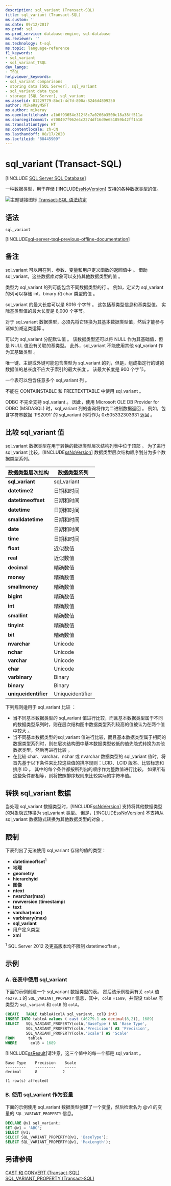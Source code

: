 ```yaml
---
description: sql_variant (Transact-SQL)
title: sql_variant (Transact-SQL)
ms.custom: ''
ms.date: 09/12/2017
ms.prod: sql
ms.prod_service: database-engine, sql-database
ms.reviewer: ''
ms.technology: t-sql
ms.topic: language-reference
f1_keywords:
- sql_variant
- sql_variant_TSQL
dev_langs:
- TSQL
helpviewer_keywords:
- sql_variant comparisons
- storing data [SQL Server], sql_variant
- sql_variant data type
- storage [SQL Server], sql_variant
ms.assetid: 01229779-8bc1-4c7d-890a-8246d4899250
author: MikeRayMSFT
ms.author: mikeray
ms.openlocfilehash: a1b6f93654e312f8c7a0266b3500c18a38ff511a
ms.sourcegitcommit: e700497f962e4c2274df16d9e651059b42ff1a10
ms.translationtype: HT
ms.contentlocale: zh-CN
ms.lasthandoff: 08/17/2020
ms.locfileid: "88445909"
---
```

# <a name="sql_variant-transact-sql"></a>sql_variant (Transact-SQL)

[!INCLUDE [SQL Server SQL Database](../../includes/applies-to-version/sql-asdb.md)]

一种数据类型，用于存储 [!INCLUDE[ssNoVersion](../../includes/ssnoversion-md.md)] 支持的各种数据类型的值。
  
![主题链接图标](../../database-engine/configure-windows/media/topic-link.gif "“主题链接”图标") [Transact-SQL 语法约定](../../t-sql/language-elements/transact-sql-syntax-conventions-transact-sql.md)
  
## <a name="syntax"></a>语法  
  
```syntaxsql
sql_variant  
```  

[!INCLUDE[sql-server-tsql-previous-offline-documentation](../../includes/sql-server-tsql-previous-offline-documentation.md)]

## <a name="remarks"></a>备注  
sql_variant 可以用在列、参数、变量和用户定义函数的返回值中  。 借助 sql_variant，这些数据库对象可以支持其他数据类型的值  。
  
类型为 sql_variant 的列可能包含不同数据类型的行  。 例如，定义为 sql_variant 的列可以存储 int、binary 和 char 类型的值     。
  
sql_variant 的最大长度可以是 8016 个字节  。 这包括基类型信息和基类型值。 实际基类型值的最大长度是 8,000 个字节。
  
对于 sql_variant 数据类型，必须先将它转换为其基本数据类型值，然后才能参与诸如加减这类运算  。
  
可以为 sql_variant 分配默认值  。 该数据类型还可以将 NULL 作为其基础值，但是 NULL 值没有关联的基类型。 此外，sql_variant 不能使用其他 sql_variant 作为其基础类型   。
  
唯一键、主键或外键可能包含类型为 sql_variant 的列，但是，组成指定行的键的数据值的总长度不应大于索引的最大长度  。 该最大长度是 900 个字节。
  
一个表可以包含任意多个 sql_variant 列  。
  
不能在 CONTAINSTABLE 和 FREETEXTTABLE 中使用 sql_variant  。
  
ODBC 不完全支持 sql_variant  。 因此，使用 Microsoft OLE DB Provider for ODBC (MSDASQL) 时，sql_variant 列的查询将作为二进制数据返回  。 例如，包含字符串数据 'PS2091' 的 sql_variant 列将作为 0x505332303931 返回  。
  
## <a name="comparing-sql_variant-values"></a>比较 sql_variant 值  
sql_variant 数据类型在用于转换的数据类型层次结构列表中位于顶部  。 为了进行 sql_variant 比较，[!INCLUDE[ssNoVersion](../../includes/ssnoversion-md.md)] 数据类型层次结构顺序划分为多个数据类型系列。
  
|数据类型层次结构|数据类型系列|  
|---|---|
|**sql_variant**|sql_variant |  
|**datetime2**|日期和时间|  
|**datetimeoffset**|日期和时间|  
|**datetime**|日期和时间|  
|**smalldatetime**|日期和时间|  
|**date**|日期和时间|  
|**time**|日期和时间|  
|**float**|近似数值|  
|**real**|近似数值|  
|**decimal**|精确数值|  
|**money**|精确数值|  
|**smallmoney**|精确数值|  
|**bigint**|精确数值|  
|**int**|精确数值|  
|**smallint**|精确数值|  
|**tinyint**|精确数值|  
|**bit**|精确数值|  
|**nvarchar**|Unicode|  
|**nchar**|Unicode|  
|**varchar**|Unicode|  
|**char**|Unicode|  
|**varbinary**|Binary|  
|**binary**|Binary|  
|**uniqueidentifier**|Uniqueidentifier |  
  
下列规则适用于 sql_variant 比较  ：
-   当不同基本数据类型的 sql_variant 值进行比较，而且基本数据类型属于不同的数据类型系列时，则在层次结构图中数据类型系列较高的值被认为在两个值中较大  。  
-   当不同基本数据类型的sql_variant 值进行比较，而且基本数据类型属于相同的数据类型系列时，则在层次结构图中基本数据类型较低的值先隐式转换为其他数据类型，然后再进行比较  。  
-   在比较 char、varchar、nchar 或 nvarchar 数据类型的 sql_variant 值时，将首先基于以下条件来比较这些值的排序规则：LCID、LCID 版本、比较标志和排序 ID      。 其中的每个条件都按所列出的顺序作为整数值进行比较。 如果所有这些条件都相等，则将按照排序规则来比较实际的字符串值。  
  
## <a name="converting-sql_variant-data"></a>转换 sql_variant 数据  
当处理 sql_variant 数据类型时，[!INCLUDE[ssNoVersion](../../includes/ssnoversion-md.md)] 支持将其他数据类型的对象隐式转换为 sql_variant 类型。 但是，[!INCLUDE[ssNoVersion](../../includes/ssnoversion-md.md)] 不支持从 sql_variant 数据隐式转换为其他数据类型的对象  。
  
## <a name="restrictions"></a>限制

下表列出了无法使用 sql_variant 存储的值的类型：

- **datetimeoffset**<sup>1</sup>
- **地理**
- **geometry**
- **hierarchyid**
- **图像**
- **ntext**
- **nvarchar(max)**
- **rowversion** (**timestamp**)
- **text**
- **varchar(max)**
- **varbinary(max)**
- **sql_variant**
- 用户定义类型
- **xml**

<sup>1</sup> SQL Server 2012 及更高版本均不限制 datetimeoffset  。

## <a name="examples"></a>示例  

### <a name="a-using-a-sql_variant-in-a-table"></a>A. 在表中使用 sql_variant  
 下面的示例创建一个 sql_variant 数据类型的表。 然后该示例检索有关 `colA` 值 `46279.1` 的 `SQL_VARIANT_PROPERTY` 信息，其中，`colB` =`1689`，并假设 `tableA` 有类型为 `sql_variant` 和 `colB` 的 `colA`。  
  
```sql    
CREATE   TABLE tableA(colA sql_variant, colB int)  
INSERT INTO tableA values ( cast (46279.1 as decimal(8,2)), 1689)  
SELECT   SQL_VARIANT_PROPERTY(colA,'BaseType') AS 'Base Type',  
         SQL_VARIANT_PROPERTY(colA,'Precision') AS 'Precision',  
         SQL_VARIANT_PROPERTY(colA,'Scale') AS 'Scale'  
FROM      tableA  
WHERE      colB = 1689  
```  
  
 [!INCLUDE[ssResult](../../includes/ssresult-md.md)]请注意，这三个值中的每一个都是 sql_variant  。  
  
```  
Base Type    Precision    Scale  
---------    ---------    -----  
decimal      8           2  
  
(1 row(s) affected)  
```  
  
### <a name="b-using-a-sql_variant-as-a-variable"></a>B. 使用 sql_variant 作为变量   
 下面的示例使用 sql_variant 数据类型创建了一个变量，然后检索名为 @v1 的变量的 `SQL_VARIANT_PROPERTY` 信息。  
  
```sql    
DECLARE @v1 sql_variant;  
SET @v1 = 'ABC';  
SELECT @v1;  
SELECT SQL_VARIANT_PROPERTY(@v1, 'BaseType');  
SELECT SQL_VARIANT_PROPERTY(@v1, 'MaxLength');  
```    


## <a name="see-also"></a>另请参阅
[CAST 和 CONVERT (Transact-SQL)](../../t-sql/functions/cast-and-convert-transact-sql.md)  
[SQL_VARIANT_PROPERTY (Transact-SQL)](../../t-sql/functions/sql-variant-property-transact-sql.md)
  
  
